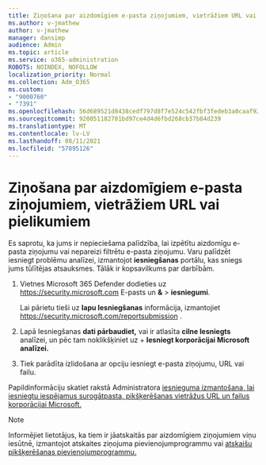 ```yaml
---
title: Ziņošana par aizdomīgiem e-pasta ziņojumiem, vietrāžiem URL vai pielikumiem
ms.author: v-jmathew
author: v-jmathew
manager: dansimp
audience: Admin
ms.topic: article
ms.service: o365-administration
ROBOTS: NOINDEX, NOFOLLOW
localization_priority: Normal
ms.collection: Adm_O365
ms.custom:
- "9000760"
- "7391"
ms.openlocfilehash: 56d689521d8438cedf797d8f7e524c542fbf3fedeb3a0caaf92b6b2cff1dd9bb
ms.sourcegitcommit: 920051182781bd97ce4d4d6fbd268cb37b84d239
ms.translationtype: MT
ms.contentlocale: lv-LV
ms.lasthandoff: 08/11/2021
ms.locfileid: "57895126"
---
```

# <a name="report-suspicious-emails-urls-or-attachments"></a>Ziņošana par aizdomīgiem e-pasta ziņojumiem, vietrāžiem URL vai pielikumiem

Es saprotu, ka jums ir nepieciešama palīdzība, lai izpētītu aizdomīgu e-pasta ziņojumu vai nepareizi filtrētu e-pasta ziņojumu. Varu palīdzēt iesniegt problēmu analīzei, izmantojot **iesniegšanas** portālu, kas sniegs jums tūlītējas atsauksmes. Tālāk ir kopsavilkums par darbībām.

1. Vietnes Microsoft 365 Defender dodieties uz <https://security.microsoft.com> E-pasts un **&** \> **iesniegumi**.

   Lai pārietu tieši uz **lapu Iesniegšanas** informācija, izmantojiet <https://security.microsoft.com/reportsubmission> .

2. Lapā Iesniegšanas **dati pārbaudiet,** vai ir atlasīta **cilne Iesniegts** analīzei, un pēc tam noklikšķiniet uz + **Iesniegt korporācijai Microsoft analīzei.**

3. Tiek parādīta izlidošana ar opciju iesniegt e-pasta ziņojumu, URL vai failu.

Papildinformāciju skatiet rakstā Administratora [iesnieguma izmantošana, lai iesniegtu iespējamus surogātpasta, pikšķerēšanas vietrāžus URL un failus korporācijai Microsoft.](https://docs.microsoft.com/microsoft-365/security/office-365-security/admin-submission)

> [!NOTE]
> Informējiet lietotājus, ka tiem ir jāatskaitās par aizdomīgiem ziņojumiem viņu iesūtnē, izmantojot atskaites ziņojuma pievienojumprogrammu vai [atskaišu pikšķerēšanas pievienojumprogrammu.](https://docs.microsoft.com/microsoft-365/security/office-365-security/enable-the-report-message-add-in)
